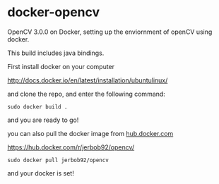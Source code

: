 docker-opencv
=============

OpenCV 3.0.0 on Docker, setting up the enviornment of openCV using docker.

This build includes java bindings.

First install docker on your computer 

http://docs.docker.io/en/latest/installation/ubuntulinux/

and clone the repo, and enter the following command:

```
sudo docker build .
```

and you are ready to go!

you can also pull the docker image from [hub.docker.com](https://hub.docker.com)

https://hub.docker.com/r/jerbob92/opencv/

```
sudo docker pull jerbob92/opencv
```

and your docker is set!
